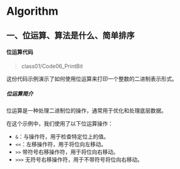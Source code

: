 # Algorithm

## 一、位运算、算法是什么、简单排序

####  位运算代码

> class01/Code06_PrintBit  

这份代码示例演示了如何使用位运算来打印一个整数的二进制表示形式。

##### 位运算简介

位运算是一种处理二进制位的操作，通常用于优化和处理底层数据。

在这个示例中，我们使用了以下位运算操作：

- `&`：与操作符，用于检查特定位上的值。 
- `<<`：左移操作符，用于将位向左移动。
- `>>` 带符号右移操作符，用于将位向右移动。
- `>>>` 无符号右移操作符，用于不带符号将位向右移动。


